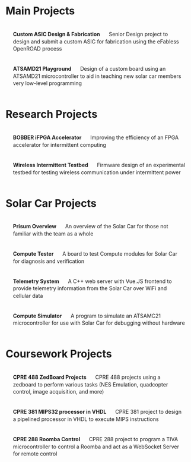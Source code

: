 # Main Projects
[**Custom ASIC Design & Fabrication** Senior Design project to design and submit a custom ASIC for fabrication using the eFabless OpenROAD process](/projects/asic)
[**ATSAMD21 Playground** Design of a custom board using an ATSAMD21 microcontroller to aid in teaching new solar car members very low-level programming](/projects/playground)

# Research Projects
[**BOBBER iFPGA Accelerator** Improving the efficiency of an FPGA accelerator for intermittent computing](/projects/bobber)
[**Wireless Intermittent Testbed** Firmware design of an experimental testbed for testing wireless communication under intermittent power](/projects/testbed)

# Solar Car Projects
[**Prisum Overview** An overview of the Solar Car for those not familiar with the team as a whole](/projects/prisum)
[**Compute Tester** A board to test Compute modules for Solar Car for diagnosis and verification](/projects/tester)
[**Telemetry System** A C++ web server with Vue.JS frontend to provide telemetry information from the Solar Car over WiFi and cellular data](/projects/telem)
[**Compute Simulator** A program to simulate an ATSAMC21 microcontroller for use with Solar Car for debugging without hardware](/projects/simulator)

# Coursework Projects
[**CPRE 488 ZedBoard Projects** CPRE 488 projects using a zedboard to perform various tasks (NES Emulation, quadcopter control, image acquisition, and more)](/projects/zedboard)
[**CPRE 381 MIPS32 processor in VHDL** CPRE 381 project to design a pipelined processor in VHDL to execute MIPS instructions](/projects/mips)
[**CPRE 288 Roomba Control** CPRE 288 project to program a TIVA microcontroller to control a Roomba and act as a WebSocket Server for remote control](/projects/roomba)

<style scoped lang="less">
ul {
  list-style-type: '>';
}

a {
  display: block;
  text-decoration: none;
  color: var(--text-color);
  padding: 17.2px 20px;
  width: calc(100% - 40px);
  line-height: 1.4;

  strong {
    margin-right: 20px;
    margin-bottom: 10px;
    color: var(--text-strong);
  }

  &:hover {
    background-color: var(--background-hover);
    //box-shadow: 0 0 3px 0 black;
    border-radius: 10px;
  }
}
</style>